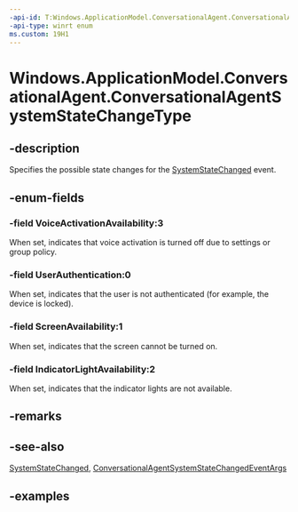 ```yaml
---
-api-id: T:Windows.ApplicationModel.ConversationalAgent.ConversationalAgentSystemStateChangeType
-api-type: winrt enum
ms.custom: 19H1
---
```


<!-- Enumeration syntax.
public enum ConversationalAgentSystemStateChangeType : int 
-->

# Windows.ApplicationModel.ConversationalAgent.ConversationalAgentSystemStateChangeType

## -description

Specifies the possible state changes for the [SystemStateChanged](conversationalagentsession_systemstatechanged.md) event.

## -enum-fields

### -field VoiceActivationAvailability:3

When set, indicates that voice activation is turned off due to settings or group policy.

### -field UserAuthentication:0

When set, indicates that the user is not authenticated (for example, the device is locked).

### -field ScreenAvailability:1

When set, indicates that the screen cannot be turned on.

### -field IndicatorLightAvailability:2

When set, indicates that the indicator lights are not available.

## -remarks

## -see-also

[SystemStateChanged](conversationalagentsession_systemstatechanged.md), [ConversationalAgentSystemStateChangedEventArgs](conversationalagentsystemstatechangedeventargs.md)

## -examples
